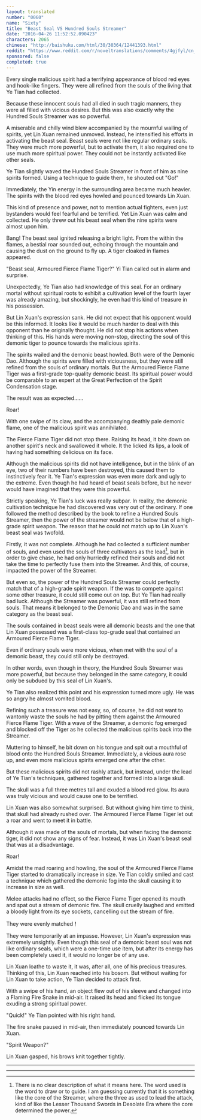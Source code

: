 ```yaml
---
layout: translated
number: "0060"
name: "Sixty"
title: "Beast Seal VS Hundred Souls Streamer"
date: "2016-04-26 11:52:52.090423"
characters: 2065
chinese: "http://baishuku.com/html/30/30364/12441393.html"
reddit: "https://www.reddit.com/r/noveltranslations/comments/4gjfyl/cn_tempered_immortal_chapter_0060/"
sponsored: false
completed: true
---
```


Every single malicious spirit had a terrifying appearance of blood red eyes and hook-like fingers. They were all refined from the souls of the living that Ye Tian had collected.

Because these innocent souls had all died in such tragic manners, they were all filled with vicious desires. But this was also exactly why the Hundred Souls Streamer was so powerful.

A miserable and chilly wind blew accompanied by the mournful wailing of spirits, yet Lin Xuan remained unmoved. Instead, he intensified his efforts in activating the beast seal. Beast seals were not like regular ordinary seals. They were much more powerful, but to activate them, it also required one to use much more spiritual power. They could not be instantly activated like other seals.

Ye Tian slightly waved the Hundred Souls Streamer in front of him as nine spirits formed. Using a technique to guide them, he shouted out "Go!"

Immediately, the Yin energy in the surrounding area became much heavier. The spirits with the blood red eyes howled and pounced towards Lin Xuan.

This kind of presence and power, not to mention actual fighters, even just bystanders would feel fearful and be terrified. Yet Lin Xuan was calm and collected. He only threw out his beast seal when the nine spirits were almost upon him.

Bang! The beast seal ignited releasing a bright light. From the within the flames, a bestial roar sounded out, echoing through the mountain and causing the dust on the ground to fly up. A tiger cloaked in flames appeared.

"Beast seal, Armoured Fierce Flame Tiger?" Yi Tian called out in alarm and surprise.

Unexpectedly, Ye Tian also had knowledge of this seal. For an ordinary mortal without spiritual roots to exhibit a cultivation level of the fourth layer was already amazing, but shockingly, he even had this kind of treasure in his possession.

But Lin Xuan's expression sank. He did not expect that his opponent would be this informed. It looks like it would be much harder to deal with this opponent than he originally thought. He did not stop his actions when thinking of this. His hands were moving non-stop, directing the soul of this demonic tiger to pounce towards the malicious spirits.

The spirits wailed and the demonic beast howled. Both were of the Demonic Dao. Although the spirits were filled with viciousness, but they were still refined from the souls of ordinary mortals. But the Armoured Fierce Flame Tiger was a first-grade top-quality demonic beast. Its spiritual power would be comparable to an expert at the Great Perfection of the Spirit Condensation stage.

The result was as expected......

Roar!

With one swipe of its claw, and the accompanying deathly pale demonic flame, one of the malicious spirit was annihilated.

The Fierce Flame Tiger did not stop there. Raising its head, it bite down on another spirit's neck and swallowed it whole. It the licked its lips, a look of having had something delicious on its face.

Although the malicious spirits did not have intelligence, but in the blink of an eye, two of their numbers have been destroyed, this caused them to instinctively fear it. Ye Tian's expression was even more dark and ugly to the extreme. Even though he had heard of beast seals before, but he never would have imagined that they were this powerful.

Strictly speaking, Ye Tian's luck was really subpar. In reality, the demonic cultivation technique he had discovered was very out of the ordinary. If one followed the method described by the book to refine a Hundred Souls Streamer, then the power of the streamer would not be below that of a high-grade spirit weapon. The reason that he could not match up to Lin Xuan's beast seal was twofold.

Firstly, it was not complete. Although he had collected a sufficient number of souls, and even used the souls of three cultivators as the lead[^1], but in order to give chase, he had only hurriedly refined their souls and did not take the time to perfectly fuse them into the Streamer. And this, of course, impacted the power of the Streamer.

But even so, the power of the Hundred Souls Streamer could perfectly match that of a high-grade spirit weapon. If the was to compete against some other treasure, it could still come out on top. But Ye Tian had really bad luck. Although the Streamer was powerful, it was still refined from souls. That means it belonged to the Demonic Dao and was in the same category as the beast seal.

The souls contained in beast seals were all demonic beasts and the one that Lin Xuan possessed was a first-class top-grade seal that contained an Armoured Fierce Flame Tiger.

Even if ordinary souls were more vicious, when met with the soul of a demonic beast, they could still only be destroyed.

In other words, even though in theory, the Hundred Souls Streamer was more powerful, but because they belonged in the same category, it could only be subdued by this seal of Lin Xuan's.

Ye Tian also realized this point and his expression turned more ugly. He was so angry he almost vomited blood.

Refining such a treasure was not easy, so, of course, he did not want to wantonly waste the souls he had by pitting them against the Armoured Fierce Flame Tiger. With a wave of the Streamer, a demonic fog emerged and blocked off the Tiger as he collected the malicious spirits back into the Streamer.

Muttering to himself, he bit down on his tongue and spit out a mouthful of blood onto the Hundred Souls Streamer. Immediately, a vicious aura rose up, and even more malicious spirits emerged one after the other.

But these malicious spirits did not rashly attack, but instead, under the lead of Ye Tian's techniques, gathered together and formed into a large skull.

The skull was a full three metres tall and exuded a blood red glow. Its aura was truly vicious and would cause one to be terrified.

Lin Xuan was also somewhat surprised. But without giving him time to think, that skull had already rushed over. The Armoured Fierce Flame Tiger let out a roar and went to meet it in battle.

Although it was made of the souls of mortals, but when facing the demonic tiger, it did not show any signs of fear. Instead, it was Lin Xuan's beast seal that was at a disadvantage.

Roar!

Amidst the mad roaring and howling, the soul of the Armoured Fierce Flame Tiger started to dramatically increase in size. Ye Tian coldly smiled and cast a technique which gathered the demonic fog into the skull causing it to increase in size as well.

Melee attacks had no effect, so the Fierce Flame Tiger opened its mouth and spat out a stream of demonic fire. The skull cruelly laughed and emitted a bloody light from its eye sockets, cancelling out the stream of fire.

They were evenly matched！

They were temporarily at an impasse. However, Lin Xuan's expression was extremely unsightly. Even though this seal of a demonic beast soul was not like ordinary seals, which were a one-time use item, but after its energy has been completely used it, it would no longer be of any use.

Lin Xuan loathe to waste it, it was, after all, one of his precious treasures. Thinking of this, Lin Xuan reached into his bosom. But without waiting for Lin Xuan to take action, Ye Tian decided to attack first.

With a swipe of his hand, an object flew out of his sleeve and changed into a Flaming Fire Snake in mid-air. It raised its head and flicked its tongue exuding a strong spiritual power.

"Quick!" Ye Tian pointed with his right hand.

The fire snake paused in mid-air, then immediately pounced towards Lin Xuan.

"Spirit Weapon?"

Lin Xuan gasped, his brows knit together tightly.

- - -
- - -

[^1]: There is no clear description of what it means here. The word used is the word to draw or to guide. I am guessing currently that it is something like the core of the Streamer, where the three as used to lead the attack, kind of like the Lesser Thousand Swords in Desolate Era where the core determined the power.

